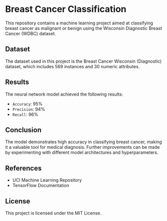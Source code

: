# Breast Cancer Classification

This repository contains a machine learning project aimed at classifying breast cancer as malignant or benign using the Wisconsin Diagnostic Breast Cancer (WDBC) dataset.

## Dataset
The dataset used in this project is the Breast Cancer Wisconsin (Diagnostic) dataset, which includes 569 instances and 30 numeric attributes.

## Results
The neural network model achieved the following results:

- `Accuracy`: 95%
- `Precision`: 94%
- `Recall`: 96%

## Conclusion
The model demonstrates high accuracy in classifying breast cancer, making it a valuable tool for medical diagnosis. Further improvements can be made by experimenting with different model architectures and hyperparameters.

## References
- UCI Machine Learning Repository
- TensorFlow Documentation

## License
This project is licensed under the MIT License.
